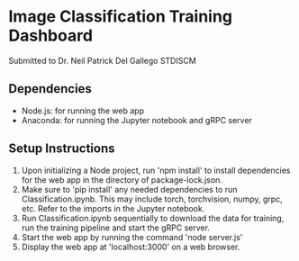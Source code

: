 # Image Classification Training Dashboard
Submitted to Dr. Neil Patrick Del Gallego
STDISCM
## Dependencies
- Node.js: for running the web app
- Anaconda: for running the Jupyter notebook and gRPC server

## Setup Instructions

1. Upon initializing a Node project, run 'npm install' to install dependencies for the web app in the directory of package-lock.json.
2. Make sure to 'pip install' any needed dependencies to run Classification.ipynb. This may include torch, torchvision, numpy, grpc, etc. Refer to the imports in the Jupyter notebook.
3. Run Classification.ipynb sequentially to download the data for training, run the training pipeline and start the gRPC server.
4. Start the web app by running the command 'node server.js'
5. Display the web app at 'localhost:3000' on a web browser.
